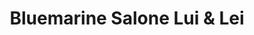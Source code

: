 ---
title: "Bluemarine Salone Lui & Lei"
url: /chiasso/bluemarine-salone-lui-und-lei/
shop: Friseur
---